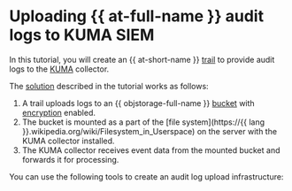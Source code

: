 # Uploading {{ at-full-name }} audit logs to KUMA SIEM

In this tutorial, you will create an {{ at-short-name }} [trail](../../audit-trails/concepts/trail.md) to provide audit logs to the [KUMA](https://www.kaspersky.com/enterprise-security/unified-monitoring-and-analysis-platform) collector.

The [solution](https://support.kaspersky.com/help/KUMA/3.2/en-US/290821.htm) described in the tutorial works as follows:

1. A trail uploads logs to an {{ objstorage-full-name }} [bucket](../../storage/concepts/bucket.md) with [encryption](../../storage/concepts/encryption.md) enabled.
1. The bucket is mounted as a part of the [file system](https://{{ lang }}.wikipedia.org/wiki/Filesystem_in_Userspace) on the server with the KUMA collector installed.
1. The KUMA collector receives event data from the mounted bucket and forwards it for processing.

You can use the following tools to create an audit log upload infrastructure:
